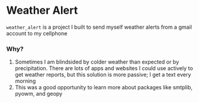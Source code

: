 # Weather Alert

`weather_alert` is a project I built to send myself weather alerts from a gmail account to my cellphone 

### Why?

1. Sometimes I am blindsided by colder weather than expected or by precipitation. There are lots of apps and websites I could use actively to get weather reports, but this solution is more passive; I get a text every morning
2. This was a good opportunity to learn more about packages like smtplib, pyowm, and geopy
